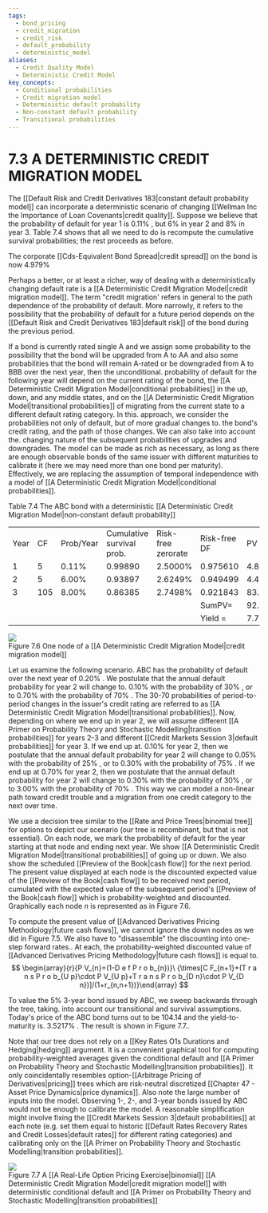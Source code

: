 ```yaml
---
tags:
  - bond_pricing
  - credit_migration
  - credit_risk
  - default_probability
  - deterministic_model
aliases:
  - Credit Quality Model
  - Deterministic Credit Model
key_concepts:
  - Conditional probabilities
  - Credit migration model
  - Deterministic default probability
  - Non-constant default probability
  - Transitional probabilities
---
```


# 7.3 A DETERMINISTIC CREDIT MIGRATION MODEL  

The [[Default Risk and Credit Derivatives 183|constant default probability model]] can incorporate a deterministic scenario of changing [[Wellman Inc the Importance of Loan Covenants|credit quality]]. Suppose we believe that the probability of default for year 1 is $0.11\%$ , but $6\%$ in year 2 and $8\%$ in year 3. Table 7.4 shows that all we need to do is recompute the cumulative survival probabilities; the rest proceeds as before.  

The corporate [[Cds-Equivalent Bond Spread|credit spread]] on the bond is now $4.979\%$  

Perhaps a better, or at least a richer, way of dealing with a deterministically changing default rate is a [[A Deterministic Credit Migration Model|credit migration model]]. The term "credit migration' refers in general to the path dependence of the probability of default. More narrowly, it refers to the possibility that the probability of default for a future period depends on the [[Default Risk and Credit Derivatives 183|default risk]] of the bond during the previous period.  

If a bond is currently rated single A and we assign some probability to the possibility that the bond will be upgraded from A to AA and also some probabilities that the bond will remain A-rated or be downgraded from A to BBB over the next year, then the unconditional. probability of default for the following year will depend on the current rating of the bond, the [[A Deterministic Credit Migration Model|conditional probabilities]] in the up, down, and any middle states, and on the [[A Deterministic Credit Migration Model|transitional probabilities]] of migrating from the current state to a different default rating category. In this. approach, we consider the probabilities not only of default, but of more gradual changes to. the bond's credit rating, and the path of those changes. We can also take into account the. changing nature of the subsequent probabilities of upgrades and downgrades. The model can be made as rich as necessary, as long as there are enough observable bonds of the same issuer with different maturities to calibrate it (here we may need more than one bond per maturity). Effectively, we are replacing the assumption of temporal independence with a model of [[A Deterministic Credit Migration Model|conditional probabilities]].  

Table 7.4 The ABC bond with a deterministic [[A Deterministic Credit Migration Model|non-constant default probability]]   


<html><body><table><tr><td>Year</td><td>CF</td><td>Prob/Year</td><td>Cumulative survival prob.</td><td>Risk-free zerorate</td><td>Risk-free DF</td><td>PV</td></tr><tr><td>1</td><td>5</td><td>0.11%</td><td>0.99890</td><td>2.5000%</td><td>0.975610</td><td>4.8727</td></tr><tr><td>2</td><td>5</td><td>6.00%</td><td>0.93897</td><td>2.6249%</td><td>0.949499</td><td>4.4577</td></tr><tr><td>3</td><td>105</td><td>8.00%</td><td>0.86385</td><td>2.7498%</td><td>0.921843</td><td>83.6150</td></tr><tr><td></td><td></td><td></td><td></td><td></td><td>SumPV=</td><td>92.9454</td></tr><tr><td></td><td></td><td></td><td></td><td></td><td>Yield =</td><td>7.7238%</td></tr></table></body></html>  

![](3d5a60eb045d99475171181ccb4a56c0a493af7d56acf15350a0737096371b62.jpg)  
Figure 7.6 One node of a [[A Deterministic Credit Migration Model|credit migration model]]  

Let us examine the following scenario. ABC has the probability of default over the next year of $0.20\%$ . We postulate that the annual default probability for year 2 will change to. $0.10\%$ with the probability of $30\%$ , or to $0.70\%$ with the probability of $70\%$ . The 30-70 probabilities of period-to-period changes in the issuer's credit rating are referred to as [[A Deterministic Credit Migration Model|transitional probabilities]]. Now, depending on where we end up in year 2, we will assume different [[A Primer on Probability Theory and Stochastic  Modelling|transition probabilities]] for years 2-3 and different [[Credit Markets Session 3|default probabilities]] for year 3. If we end up at. $0.10\%$ for year 2, then we postulate that the annual default probability for year 2 will change to $0.05\%$ with the probability of $25\%$ , or to $0.30\%$ with the probability of $75\%$ . If we end up at $0.70\%$ for year 2, then we postulate that the annual default probability for year 2 will change to $0.30\%$ with the probability of $30\%$ , or to $3.00\%$ with the probability of $70\%$ . This way we can model a non-linear path toward credit trouble and a migration from one credit category to the next over time.  

We use a decision tree similar to the [[Rate and Price Trees|binomial tree]] for options to depict our scenario (our tree is recombinant, but that is not essential). On each node, we mark the probability of default for the year starting at that node and ending next year. We show [[A Deterministic Credit Migration Model|transitional probabilities]] of going up or down. We also show the scheduled [[Preview of the Book|cash flow]] for the next period. The present value displayed at each node is the discounted expected value of the [[Preview of the Book|cash flow]] to be received next period, cumulated with the expected value of the subsequent period's [[Preview of the Book|cash flow]] which is probability-weighted and discounted. Graphically each node $n$ is represented as in Figure 7.6.  

To compute the present value of [[Advanced Derivatives Pricing Methodology|future cash flows]], we cannot ignore the down nodes as we did in Figure 7.5. We also have to "disassemble" the discounting into one-step forward rates.. At each, the probability-weighted discounted value of [[Advanced Derivatives Pricing Methodology|future cash flows]] is equal to.  
$$
\begin{array}{r}{P V_{n}=(1-D e f P r o b_{n})}\ {\times[C F_{n+1}+(T r a n s P r o b_{U p}\cdot P V_{U p}+T r a n s P r o b_{D n}\cdot P V_{D n})]/(1+r_{n,n+1})}\end{array}
$$  

To value the $5\%$ 3-year bond issued by ABC, we sweep backwards through the tree, taking. into account our transitional and survival assumptions. Today's price of the ABC bond turns out to be 104.14 and the yield-to-maturity is. $3.5217\%$ . The result is shown in Figure 7.7..  

Note that our tree does not rely on a [[Key Rates O1s Durations and Hedging|hedging]] argument. It is a convenient graphical tool for computing probability-weighted averages given the conditional default and [[A Primer on Probability Theory and Stochastic  Modelling|transition probabilities]]. It only coincidentally resembles option-[[Arbitrage Pricing of Derivatives|pricing]] trees which are risk-neutral discretized [[Chapter 47 - Asset Price Dynamics|price dynamics]]. Also note the large number of inputs into the model. Observing 1-, 2-, and 3-year bonds issued by ABC would not be enough to calibrate the model. A reasonable simplification might involve fixing the [[Credit Markets Session 3|default probabilities]] at each note (e.g. set them equal to historic [[Default Rates Recovery Rates and Credit Losses|default rates]] for different rating categories) and calibrating only on the [[A Primer on Probability Theory and Stochastic  Modelling|transition probabilities]].  

![](9365043c861865f4d67b679f8c90789091b2f966d93f2d818b4fb4a72c88d410.jpg)  
Figure 7.7 A [[A Real-Life Option Pricing Exercise|binomial]] [[A Deterministic Credit Migration Model|credit migration model]] with deterministic conditional default and [[A Primer on Probability Theory and Stochastic  Modelling|transition probabilities]]  